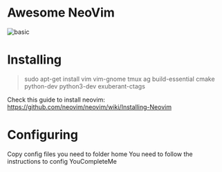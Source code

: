 # Awesome NeoVim
![basic](https://cloud.githubusercontent.com/assets/11662835/19621612/9b2a4ec4-98bf-11e6-8f68-1f46d28e2bb0.png)


# Installing

> sudo apt-get install vim vim-gnome tmux ag build-essential cmake python-dev python3-dev exuberant-ctags

Check this guide to install neovim: https://github.com/neovim/neovim/wiki/Installing-Neovim

# Configuring

  Copy config files you need to folder home
  You need to follow the instructions to config YouCompleteMe

